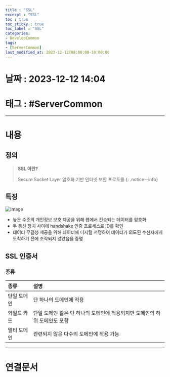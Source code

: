 ```yaml
---
title : "SSL"
excerpt : "SSL"
toc : true
toc_sticky : true
toc_label : "SSL"
categories:
- DevelopCommon
tags:
- [ServerCommon]
last_modified_at: 2023-12-12T08:00:00-10:00:00
---
```


# 날짜 : 2023-12-12 14:04

# 태그 : #ServerCommon
---

# 내용

## 정의
> **SSL 이란?**
>
> Secure Socket Layer
> 암호화 기반 인터넷 보안 프로토콜
{: .notice--info}

## 특징
  
![image](../../assets/images/SSLOperation.png)
- 높은 수준의 개인정보 보호 제공을 위해 웹에서 전송되는 데이터를 암호화
- 두 통신 장치 사이에 handshake 인증 프로세스로 ID를 확인
- 데이터 무결성 제공을 위해 데이터에 디지털 서명하여 데이터가 의도된 수신자에게 도착하기 전에 조작되지 않았음을 증명

## SSL 인증서

### 종류

| 종류        | 설명                                                                       |
|:----------- |:-------------------------------------------------------------------------- |
| 단일 도메인 | 단 하나의 도메인에 적용                                                    |
| 와일드 카드 | 단일 도메인 같은 단 하나의 도메인에 적용되지만 도메인의 하위 도메인도 포함 |
| 멀티 도메인 | 관련되지 않은 다수의 도메인에 적용 가능                                    |

---

# 연결문서

